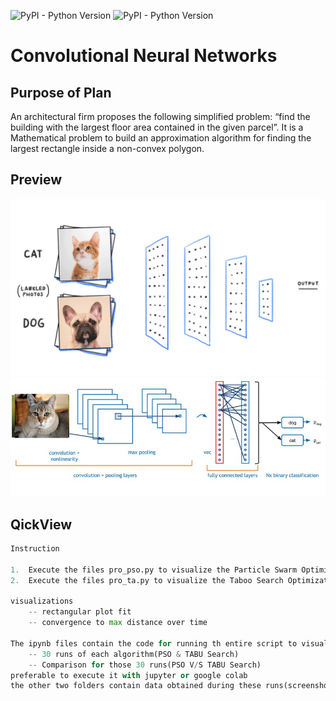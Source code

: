 ![PyPI - Python Version](https://img.shields.io/badge/Python-3.7-brightgreen)
![PyPI - Python Version](https://img.shields.io/badge/requirements.txt-updated-yellow)
# Convolutional Neural Networks

## Purpose of Plan
An architectural firm proposes the
following simplified problem:
“find the building with the largest
floor area contained in the given
parcel”.
It is a Mathematical problem to
build an approximation algorithm
for finding the largest rectangle
inside a non-convex polygon.

## Preview
![Project Preview](https://github.com/mopidevimu/Convolutional_Neural_Networks/blob/master/git_img/cat_dog.gif)
![Project Preview](https://github.com/mopidevimu/Convolutional_Neural_Networks/blob/master/git_img/cat-vs-dog.jpg)

## QickView

```python
Instruction

1.	Execute the files pro_pso.py to visualize the Particle Swarm Optimization
2.	Execute the files pro_ta.py to visualize the Taboo Search Optimization

visualizations
    -- rectangular plot fit
    -- convergence to max distance over time

The ipynb files contain the code for running th entire script to visualize the
    -- 30 runs of each algorithm(PSO & TABU Search)
    -- Comparison for those 30 runs(PSO V/S TABU Search)
preferable to execute it with jupyter or google colab
the other two folders contain data obtained during these runs(screenshot of outputs PSO and TABU)
```